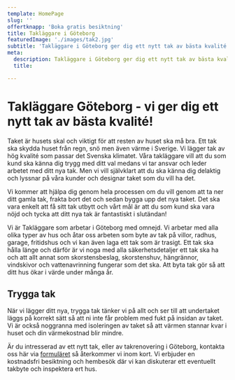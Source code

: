 ```yaml
---
template: HomePage
slug: ''
offertknapp: 'Boka gratis besiktning'
title: Takläggare i Göteborg
featuredImage: './images/tak2.jpg'
subtitle: 'Takläggare i Göteborg ger dig ett nytt tak av bästa kvalité! Kontakta oss för gratis besiktning idag; Ring eller maila, eller använd vårat formulär.'
meta:
  description: Takläggare i Göteborg ger dig ett nytt tak av bästa kvalité! Kontakta oss för gratis besiktning idag; Ring eller maila, eller använd vårat formulär.
  title: 

---
```


# Takläggare Göteborg - vi ger dig ett nytt tak av bästa kvalité!

Taket är husets skal och viktigt för att resten av huset ska må bra. Ett tak ska skydda huset från regn, snö men även värme i Sverige. Vi lägger tak av hög kvalité som passar det Svenska klimatet. Våra takläggare vill att du som kund ska känna dig trygg med ditt val medans vi tar ansvar och leder arbetet med ditt nya tak. Men vi vill självklart att du ska känna dig delaktig och lyssnar på våra kunder och designar taket som du vill ha det. 

Vi kommer att hjälpa dig genom hela processen om du vill genom att ta ner ditt gamla tak, frakta bort det och sedan bygga upp det nya taket. Det ska vara enkelt att få sitt tak utbytt och vårt mål är att du som kund ska vara nöjd och tycka att ditt nya tak är fantastiskt i slutändan!

Vi är Takläggare som arbetar i Göteborg med omnejd. Vi arbetar med alla olika typer av hus och åtar oss arbeten som byte av tak på villor, radhus, garage, fritidshus och vi kan även laga ett tak som är trasigt. Ett tak ska hålla länge och därför är vi noga med alla säkerhetsdetaljer ett tak ska ha och att allt annat som skorstensbeslag, skorstenshuv, hängrännor, vindskivor och vattenavrinning fungerar som det ska. Att byta tak gör så att ditt hus ökar i värde under många år.

## Trygga tak

När vi lägger ditt nya, trygga tak tänker vi på allt och ser till att undertaket läggs på korrekt sätt så att ni inte får problem med fukt på insidan av taket. Vi är också noggranna med isoleringen av taket så att värmen stannar kvar i huset och din värmekostnad blir mindre.

Är du intresserad av ett nytt tak, eller av takrenovering i Göteborg, kontakta oss här via [formuläret](/besiktning) så återkommer vi inom kort. Vi erbjuder en kostnadsfri besiktning och hembesök där vi kan diskuterar ett eventuellt takbyte och inspektera ert hus. 

